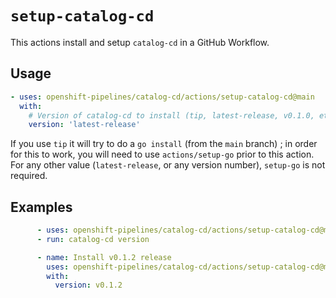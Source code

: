 # `setup-catalog-cd`

This actions install and setup `catalog-cd` in a GitHub Workflow.

## Usage

```yaml
- uses: openshift-pipelines/catalog-cd/actions/setup-catalog-cd@main
  with:
    # Version of catalog-cd to install (tip, latest-release, v0.1.0, etc.)
    version: 'latest-release'
```

If you use `tip` it will try to do a `go install` (from the `main` branch) ; in order for this to work, you will need to use `actions/setup-go` prior to this action.
For any other value (`latest-release`, or any version number), `setup-go` is not required.

## Examples

```yaml
      - uses: openshift-pipelines/catalog-cd/actions/setup-catalog-cd@main
      - run: catalog-cd version

      - name: Install v0.1.2 release
        uses: openshift-pipelines/catalog-cd/actions/setup-catalog-cd@main
        with:
          version: v0.1.2
```
